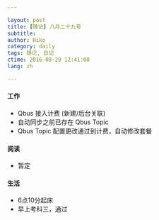 ```yaml
---

layout: post  
title: [随记] 八月二十九号  
subtitle:   
author: Hiko  
category: daily
tags: 随记, 日记  
ctime: 2016-08-29 12:41:00  
lang: zh  

---
```


#### 工作

- Qbus 接入计费 (新建/后台关联)
- 自动同步之前已存在 Qbus Topic
- Qbus Topic 配置更改通过到计费，自动修改套餐

#### 阅读

- 暂定

#### 生活

- 6点10分起床
- 早上考科三，通过


